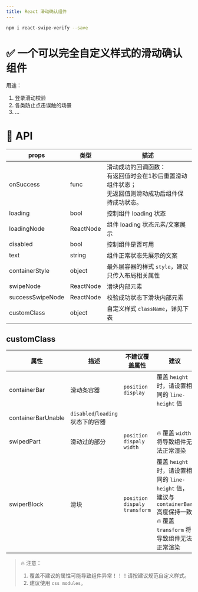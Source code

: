 ```yaml
---
title: React 滑动确认组件
---
```


```bash
npm i react-swipe-verify --save
```

# ✅ 一个可以完全自定义样式的滑动确认组件

用途：
1. 登录滑动校验
2. 各类防止点击误触的场景
3. ...

# 📖 API

| props | 类型 | 描述 |
| - | - | - |
| onSuccess | func | 滑动成功的回调函数：<br />有返回值时会在1秒后重置滑动组件状态；<br />无返回值则滑动成功后组件保持成功状态。 |
| loading | bool | 控制组件 loading 状态 |
| loadingNode | ReactNode | 组件 loading 状态元素/文案展示 |
| disabled | bool | 控制组件是否可用 |
| text | string | 组件正常状态先展示的文案 |
| containerStyle | object | 最外层容器的样式 `style`，建议只传入布局相关属性 |
| swipeNode | ReactNode | 滑块内部元素 |
| successSwipeNode | ReactNode | 校验成功状态下滑块内部元素 |
| customClass | object | 自定义样式 `className`，详见下表 |

## customClass

| 属性               | 描述                              | 不建议覆盖属性                   | 建议                                                         |
| ------------------ | --------------------------------- | -------------------------------- | ------------------------------------------------------------ |
| containerBar       | 滑动条容器                        | `position` `display`             | 覆盖 `height` 时，请设置相同的 `line-height` 值              |
| containerBarUnable | `disabled`/`loading` 状态下的容器 |                                  |                                                              |
| swipedPart         | 滑动过的部分                      | `position` `dispaly` `width`     | 🔥 覆盖 `width` 将导致组件无法正常渲染                        |
| swiperBlock        | 滑块                              | `position` `dispaly` `transform` | 覆盖 `height` 时，请设置相同的 `line-height` 值，建议与 `containerBar` 高度保持一致<br />🔥 覆盖 `transform` 将导致组件无法正常渲染 |

> 🔥 注意：
>
> 1. 覆盖不建议的属性可能导致组件异常！！！请按建议规范自定义样式。
> 2. 建议使用 `css modules`。

